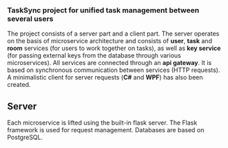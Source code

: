 ### TaskSync project for unified task management between several users
The project consists of a server part and a client part. 
The server operates on the basis of microservice architecture and consists of **user**, **task** and **room** services (for users to work together on tasks), as well as **key service** (for passing external keys from the database through various microservices). 
All services are connected through an **api gateway**. It is based on synchronous communication between services (HTTP requests).
A minimalistic client for server requests (**C#** and **WPF**) has also been created.

## Server
Each microservice is lifted using the built-in flask server. The Flask framework is used for request management. Databases are based on PostgreSQL.